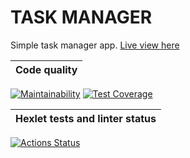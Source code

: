 # TASK MANAGER

Simple task manager app. [Live view here](https://python-project-lvl4-production-5698.up.railway.app/)



| Сode quality |
|---|
[![Maintainability](https://api.codeclimate.com/v1/badges/52d3833c844707328f27/maintainability)](https://codeclimate.com/github/Nella611/python-project-lvl4/maintainability)
[![Test Coverage](https://api.codeclimate.com/v1/badges/52d3833c844707328f27/test_coverage)](https://codeclimate.com/github/Nella611/python-project-lvl4/test_coverage)

| Hexlet tests and linter status |
|---|
[![Actions Status](https://github.com/Nella611/python-project-lvl4/workflows/hexlet-check/badge.svg)](https://github.com/Nella611/python-project-lvl4/actions)
